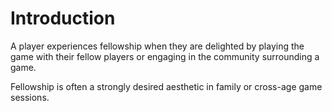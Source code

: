 # Introduction
A player experiences fellowship when they are delighted by playing the game with their fellow players
or engaging in the community surrounding a game.

Fellowship is often a strongly desired aesthetic in family or cross-age game sessions.
